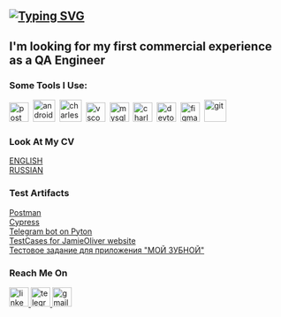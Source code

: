 [![Typing SVG](https://readme-typing-svg.herokuapp.com?font=Fira+Code&weight=500&size=30&pause=1000&color=FF6C37&background=09831400&center=true&width=435&lines=Hi%2C+there%2C+I'm+Olya+)](https://git.io/typing-svg)
---
## I'm looking for my first commercial experience as a QA Engineer
### Some Tools I Use:

<div>
  <img src="https://www.svgrepo.com/show/354202/postman-icon.svg" title="postman" alt="postman" width="35" height="35"/>&nbsp
  <img src="https://cdn.jsdelivr.net/gh/devicons/devicon/icons/androidstudio/androidstudio-original.svg" title="android-studio" alt="android-studio" width="40" height="40"/>&nbsp
  <img src="https://cdn.icon-icons.com/icons2/3053/PNG/512/charles_proxy_macos_bigsur_icon_190302.png" title="charles-proxy" alt="charles-proxy" width="40" height="40"/>&nbsp
  <img src="https://cdn.jsdelivr.net/gh/devicons/devicon/icons/vscode/vscode-original.svg" title="vscode" alt="vscode" width="35" height="35"/>&nbsp
  <img src="https://cdn.jsdelivr.net/gh/devicons/devicon/icons/mysql/mysql-original.svg" title="mysql" alt="mysql" width="35" height="35"/>&nbsp
  <img src="https://cdn.icon-icons.com/icons2/3053/PNG/512/charles_proxy_macos_bigsur_icon_190302.png" title="charles-proxy" alt="charles-proxy" width="35" height="35"/>&nbsp
  <img src="https://d33wubrfki0l68.cloudfront.net/38b5c953a4667366685d55db55d057c86db1fc54/a0fdc/static/acae6b24d940347661ca901ea07f47c1/chrome-dev-logo-icon.png" title="devtools" alt="devtools" width="35" height="35"/>&nbsp
  <img src="https://cdn.jsdelivr.net/gh/devicons/devicon/icons/figma/figma-original.svg" title="figma" alt="figma" width="35" height="35"/>&nbsp
    <img src="https://cdn.jsdelivr.net/gh/devicons/devicon/icons/git/git-original.svg" title="git" alt="git" width="40" height="40"/>&nbsp
</div>

### Look At My CV
[ENGLISH](<https://drive.google.com/file/d/1DPvzkd1lVmUSaEJX6nodfJp4GNBWv-Lv/view?usp=sharing>)<br> 
[RUSSIAN](<https://drive.google.com/file/d/1vIDDxuPShmkxq9OsPfhwXs-TbifUdmg9/view?usp=sharing>)
### Test Artifacts
[Postman](https://github.com/olya-nzv/POSTMAN.git) <br> 
[Cypress](https://github.com/olya-nzv/cypress.git)<br> 
[Telegram bot on Pyton](https://github.com/olya-nzv/serialquote_bot.git)<br> 
[TestCases for JamieOliver website](https://github.com/olya-nzv/testcases.git)<br> 
[Тестовое задание для приложения "МОЙ ЗУБНОЙ"](<https://docs.google.com/spreadsheets/d/15Y31K8iL_6QO2ngQTt1OgHZWeQX9IEmyzLvyYZcLStE/edit?usp=sharing>)

### Reach Me On
<div>
<a href= "https://www.linkedin.com/in/olga-nzv/">
<img src="https://img.icons8.com/?size=512&id=13930&format=png" width="35" height="35" alt="linkedin"/>
</a>
<a href= "https://t.me/olya_nzv">
<img src="https://img.icons8.com/?size=512&id=63306&format=png" width="35" height="35" alt="telegram"/>
</a>
<a href= "mailto:olga.nzv@gmail.com"><img src="https://img.icons8.com/?size=512&id=P7UIlhbpWzZm&format=png" width="35" height="35" alt="gmail"/>
</a>
</div>